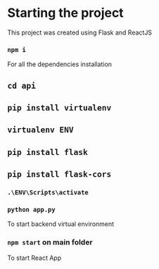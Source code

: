 # Starting the project

This project was created using Flask and ReactJS

### `npm i`
For all the dependencies installation


## `cd api`
## `pip install virtualenv`
## `virtualenv ENV`
## `pip install flask`
## `pip install flask-cors`

### `.\ENV\Scripts\activate`
### `python app.py`
To start backend virtual environment


### `npm start` on main folder
To start React App 
